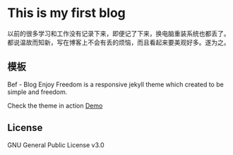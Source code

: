 # This is my first blog

以前的很多学习和工作没有记录下来，即便记了下来，换电脑重装系统也都丢了。都说温故而知新，写在博客上不会有丢的烦恼，而且看起来要美观好多。遂为之。

## 模板
Bef - Blog Enjoy Freedom is a responsive jekyll theme which created to be simple and freedom.

Check the theme in action [Demo](https://artemsheludko.github.io/bef/)


## License

GNU General Public License v3.0


